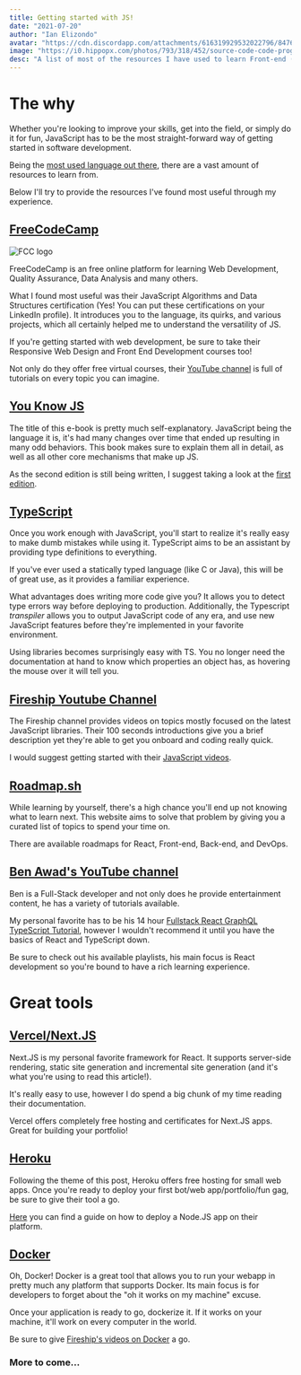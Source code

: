 ```yaml
---
title: Getting started with JS!
date: "2021-07-20"
author: "Ian Elizondo"
avatar: "https://cdn.discordapp.com/attachments/616319929532022796/847658206725668894/1612222001434.png"
image: "https://i0.hippopx.com/photos/793/318/452/source-code-code-programming-c-preview.jpg"
desc: "A list of most of the resources I have used to learn Front-end (and back-end!) development in Javascript"
---
```


# The why

Whether you're looking to improve your skills, get into the field, or simply do it for fun, JavaScript has to be the most straight-forward way of getting started in software development.

Being the [most used language out there](https://www.zdnet.com/article/programming-languages-for-developers-javascript-rules-but-python-overtakes-java/), there are a vast amount of resources to learn from.

Below I'll try to provide the resources I've found most useful through my experience.

## [FreeCodeCamp](https://www.freecodecamp.org/)

![FCC logo](https://i1.sndcdn.com/avatars-000326709935-8bqnrw-t240x240.jpg)

FreeCodeCamp is an free online platform for learning Web Development, Quality Assurance, Data Analysis and many others.

What I found most useful was their JavaScript Algorithms and Data Structures certification (Yes! You can put these certifications on your LinkedIn profile). It introduces you to the language, its quirks, and various projects, which all certainly helped me to understand the versatility of JS.

If you're getting started with web development, be sure to take their Responsive Web Design and Front End Development courses too!

Not only do they offer free virtual courses, their [YouTube channel](https://www.youtube.com/channel/UC8butISFwT-Wl7EV0hUK0BQ) is full of tutorials on every topic you can imagine.

## [You Know JS](https://github.com/getify/You-Dont-Know-JS)

The title of this e-book is pretty much self-explanatory. JavaScript being the language it is, it's had many changes over time that ended up resulting in many odd behaviors. This book makes sure to explain them all in detail, as well as all other core mechanisms that make up JS.

As the second edition is still being written, I suggest taking a look at the [first edition](https://github.com/getify/You-Dont-Know-JS/blob/1st-ed/README.md).

## [TypeScript](https://www.typescriptlang.org/)

Once you work enough with JavaScript, you'll start to realize it's really easy to make dumb mistakes while using it. TypeScript aims to be an assistant by providing type definitions to everything.

If you've ever used a statically typed language (like C or Java), this will be of great use, as it provides a familiar experience.

What advantages does writing more code give you? It allows you to detect type errors way before deploying to production. Additionally, the Typescript _transpiler_ allows you to output JavaScript code of any era, and use new JavaScript features before they're implemented in your favorite environment.

Using libraries becomes surprisingly easy with TS. You no longer need the documentation at hand to know which properties an object has, as hovering the mouse over it will tell you.

## [Fireship Youtube Channel](https://www.youtube.com/channel/UCsBjURrPoezykLs9EqgamOA)

The Fireship channel provides videos on topics mostly focused on the latest JavaScript libraries. Their 100 seconds introductions give you a brief description yet they're able to get you onboard and coding really quick.

I would suggest getting started with their [JavaScript videos](https://youtu.be/Sh6lK57Cuk4).

## [Roadmap.sh](https://roadmap.sh/)

While learning by yourself, there's a high chance you'll end up not knowing what to learn next. This website aims to solve that problem by giving you a curated list of topics to spend your time on.

There are available roadmaps for React, Front-end, Back-end, and DevOps.

## [Ben Awad's YouTube channel](https://www.youtube.com/c/BenAwad97)

Ben is a Full-Stack developer and not only does he provide entertainment content, he has a variety of tutorials available.

My personal favorite has to be his 14 hour [Fullstack React GraphQL TypeScript Tutorial](https://www.youtube.com/watch?v=I6ypD7qv3Z8), however I wouldn't recommend it until you have the basics of React and TypeScript down.

Be sure to check out his available playlists, his main focus is React development so you're bound to have a rich learning experience.

# Great tools

## [Vercel/Next.JS](https://nextjs.org/)

Next.JS is my personal favorite framework for React. It supports server-side rendering, static site generation and incremental site generation (and it's what you're using to read this article!).

It's really easy to use, however I do spend a big chunk of my time reading their documentation.

Vercel offers completely free hosting and certificates for Next.JS apps. Great for building your portfolio!

## [Heroku](https://dashboard.heroku.com/)

Following the theme of this post, Heroku offers free hosting for small web apps. Once you're ready to deploy your first bot/web app/portfolio/fun gag, be sure to give their tool a go.

[Here](https://devcenter.heroku.com/articles/getting-started-with-nodejs) you can find a guide on how to deploy a Node.JS app on their platform.

## [Docker](https://www.docker.com/)

Oh, Docker! Docker is a great tool that allows you to run your webapp in pretty much any platform that supports Docker. Its main focus is for developers to forget about the "oh it works on my machine" excuse.

Once your application is ready to go, dockerize it. If it works on your machine, it'll work on every computer in the world.

Be sure to give [Fireship's videos on Docker](https://www.youtube.com/watch?v=Gjnup-PuquQ&list=PL0vfts4VzfNjTHIOupS8u9cxTYtz5RPYU) a go.

### More to come...
